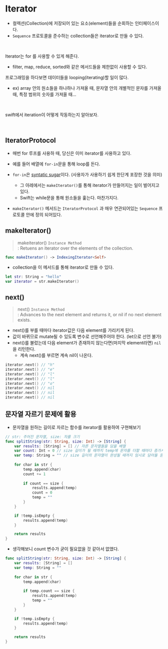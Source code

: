 # Iterator
- 컬렉션(Collection)에 저장되어 있는 요소(element)들을 순회하는 인터페이스이다.
- `Sequence` 프로토콜을 준수하는 collection들은 iterator로 만들 수 있다.

</br>

Iterator는 for 를 사용할 수 있게 해준다.
- filter, map, reduce, sorted와 같은 메서드들을 제한없이 사용할 수 있다.

프로그래밍을 하다보면 데이터들을 looping(iterating)할 일이 많다.
- ex) array 안의 원소들을 하나하나 가져올 때, 문자열 안의 개별적인 문자를 가져올 때, 특정 범위의 숫자를 가져올 때…

</br>

swift에서 iteration이 어떻게 작동하는지 알아보자.

</br>

## IteratorProtocol
- 매번 for 루프를 사용하 때, 당신은 이미 iterator를 사용하고 있다.
- 예를 들어 배열에 `for-in`문을 통해 loop를 돈다.
- `for-in`은 [syntatic sugar](https://en.wikipedia.org/wiki/Syntactic_sugar)이다. (사용자가 사용하기 쉽게 한단계 포장한 것을 의미)
    - 그 아레에서는 `makeIterator()`를 통해 iterator가 만들어지는 일이 벌어지고 있다.
    - Swift는 while문을 통해 원소들을 훑는다. 마찬가지다.

- `makeIterator()` 메서드는 `IteratorProtocol` 과 매우 연관되어있는 `Sequence` 프로토콜 안에 정의 되어있다. 





## makeIterator()
> makeiterator() `Instance Method`  
> : Retuens an iterator over the elements of the collection.

```swift
func makeIterator() -> IndexingIterator<Self>
```

- collection을 이 메서드를 통해 iterator로 만들 수 있다.

```swift
let str: String = "hello"
var iterator = str.makeIterator()
```

## next()
> next() `Instance Method`  
> : Advances to the next element and returns it, or nil if no next element exists.


- next()를 부를 때마다 iterator값은 다음 element를 가리키게 된다.
- 값이 바뀌므로 mutate될 수 있도록 변수로 선언해주어야 한다. (let으로 선언 불가)
- next()를 불렀는데 다음 element가 존재하지 않는다면(마지막 element라면) `nil` 을 리턴한다.
    - 계속 next()를 부르면 계속 nil이 나온다.
```swift
iterator.next() // "h"
iterator.next() // "e"
iterator.next() // "l"
iterator.next() // "l"
iterator.next() // "o"
iterator.next() // nil
iterator.next() // nil
iterator.next() // nil
```


## 문자열 자르기 문제에 활용
- 문자열을 원하는 길이로 자르는 함수를 iterator를 활용하여 구현해보기


```swift
// str: 주어진 문자열, size: 자를 크기
func splitString(str: String, size: Int) -> [String] {
    var results: [String] = [] // 자른 문자열들을 담을 배열
    var count: Int = 0 // size 길이가 될 때까지 temp에 문자를 더할 때마다 증가시킬 count (최대 size)
    var temp: String = "" // size 길이의 문자열이 완성될 때까지 임시로 담아둘 문자열 변수
    
    for char in str {
        temp.append(char)
        count += 1
        
        if count == size {
            results.append(temp)
            count = 0
            temp = ""
        }
    }

    if !temp.isEmpty {
        results.append(temp)
    }

    return results
}
```

- 생각해보니 count 변수가 굳이 필요없을 것 같아서 없앴다.
```swift
func splitString(str: String, size: Int) -> [String] {
    var results: [String] = []
    var temp: String = ""
    
    for char in str {
        temp.append(char)
        
        if temp.count == size {
            results.append(temp)
            temp = ""
        }
    }

    if !temp.isEmpty {
        results.append(temp)
    }

    return results
}
```
